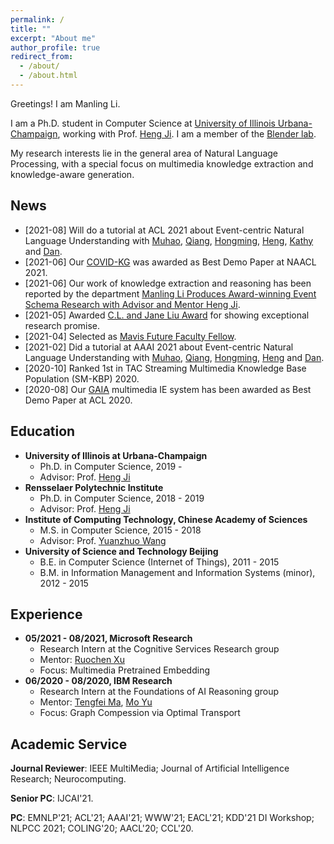 ```yaml
---
permalink: /
title: ""
excerpt: "About me"
author_profile: true
redirect_from: 
  - /about/
  - /about.html
---
```


Greetings! I am Manling Li.

I am a Ph.D. student in Computer Science at [University of Illinois Urbana-Champaign](https://illinois.edu/), working with Prof. [Heng Ji](http://blender.cs.illinois.edu/hengji.html). I am a member of the [Blender lab](http://blender.cs.illinois.edu/index.html). 
<!-- Prior to UIUC, I got my master's degree from [Institute of Computing Technology](http://www.ict.ac.cn/), [Chinese Academy of Sciences](http://www.cas.cn/) in 2018, and received my bachelor's degree from [University of Science and Technology Beijing](http://www.ustb.edu.cn/index.asp) with Beijing Outstanding Undergraduate Award in 2015. -->
My research interests lie in the general area of Natural Language Processing, with a special focus on multimedia knowledge extraction and knowledge-aware generation.


News
------
* [2021-08] Will do a tutorial at ACL 2021 about Event-centric Natural Language Understanding with [Muhao](https://muhaochen.github.io/), [Qiang](https://www.qiangning.info/), [Hongming](https://www.cse.ust.hk/~hzhangal/), [Heng](http://blender.cs.illinois.edu/hengji.html), [Kathy](http://www.cs.columbia.edu/~kathy/) and [Dan](https://www.cis.upenn.edu/~danroth/).
* [2021-06] Our [COVID-KG](https://blender.cs.illinois.edu/paper/COVIDKG.pdf) was awarded as Best Demo Paper at NAACL 2021.
* [2021-06] Our work of knowledge extraction and reasoning has been reported by the department [Manling Li Produces Award-winning Event Schema Research with Advisor and Mentor Heng Ji](https://cs.illinois.edu/news/manling-li-produces-award-winning-event-schema-research-with-advisor-and-mentor-heng-ji).
* [2021-05] Awarded [C.L. and Jane Liu Award](https://cs.illinois.edu/about/awards/graduate-fellowships-awards/cl-and-jane-w-s-liu-award) for showing exceptional research promise.
* [2021-04] Selected as [Mavis Future Faculty Fellow](https://publish.illinois.edu/engr-mavis/). 
* [2021-02] Did a tutorial at AAAI 2021 about Event-centric Natural Language Understanding with [Muhao](https://muhaochen.github.io/), [Qiang](https://www.qiangning.info/), [Hongming](https://www.cse.ust.hk/~hzhangal/), [Heng](http://blender.cs.illinois.edu/hengji.html) and [Dan](https://www.cis.upenn.edu/~danroth/).
* [2020-10] Ranked 1st in TAC Streaming Multimedia Knowledge Base Population (SM-KBP) 2020.
* [2020-08] Our [GAIA](https://blender.cs.illinois.edu/software/gaia-ie/) multimedia IE system has been awarded as Best Demo Paper at ACL 2020.



Education
------
<!-- ### Education -->
  * **University of Illinois at Urbana-Champaign**
    * Ph.D. in Computer Science, 2019 -
    * Advisor: Prof. [Heng Ji](http://blender.cs.illinois.edu/hengji.html) 
  * **Rensselaer Polytechnic Institute**
    * Ph.D. in Computer Science, 2018 - 2019
    * Advisor: Prof. [Heng Ji](http://blender.cs.illinois.edu/hengji.html) 
  * **Institute of Computing Technology, Chinese Academy of Sciences**
    * M.S. in Computer Science, 2015 - 2018
    * Advisor: Prof. [Yuanzhuo Wang](https://dblp.org/pers/w/Wang:Yuanzhuo.html) 
  * **University of Science and Technology Beijing**
    * B.E. in Computer Science (Internet of Things), 2011 - 2015
    * B.M. in Information Management and Information Systems (minor), 2012 - 2015
    <!-- * Beijing Outstanding Undergraduate Award (Top 2%) -->

<!-- Publications
------ -->


Experience
------
  * **05/2021 - 08/2021, Microsoft Research**
    * Research Intern at the Cognitive Services Research group
    * Mentor: [Ruochen Xu](https://www.microsoft.com/en-us/research/people/ruox/)
    * Focus: Multimedia Pretrained Embedding
  * **06/2020 - 08/2020, IBM Research**
    * Research Intern at the Foundations of AI Reasoning group
    * Mentor: [Tengfei Ma](https://sites.google.com/site/matf0123/home), [Mo Yu](https://scholar.google.com/citations?user=vC8DssQAAAAJ&hl=en)
    * Focus: Graph Compession via Optimal Transport


Academic Service
------

**Journal Reviewer**: IEEE MultiMedia; Journal of Artificial Intelligence Research; Neurocomputing.

**Senior PC**: IJCAI'21.

**PC**: EMNLP'21; ACL'21; AAAI'21; WWW'21; EACL'21; KDD'21 DI Workshop; NLPCC 2021; COLING'20; AACL'20; CCL'20.